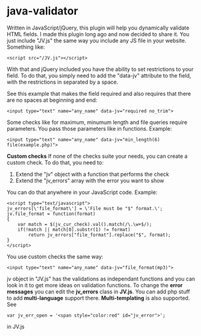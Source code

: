 java-validator
==============

Written in JavaScript/jQuery, this plugin will help you dynamically validate HTML fields. I made this plugin long ago and now decided to share it.
You just include "JV.js" the same way you include any JS file in your website. Something like:
```
<script src="/JV.js"></script>
```
With that and jQuery included you have the ability to set restrictions to your field. To do that, you simply need to add the "data-jv" attribute to the field, with the restrictions in separated by a space.

See this example that makes the field required and also requires that there are no spaces at beginning and end:
```
<input type="text" name="any_name" data-jv="required no_trim">
```
Some checks like for maximum, minumum length and file queries require parameters. You pass those parameters like in functions. Example:
```
<input type="text" name="any_name" data-jv="min_length(6) file(example.php)">
```
__Custom checks__
If none of the checks suite your needs, you can create a custom check. To do that, you need to:

1. Extend the "jv" object with a function that performs the check
2. Extend the "jv_errors" array with the error you want to show

You can do that anywhere in your JavaScript code.
Example:
```
<script type="text/javascript">
jv_errors[\'file_format\'] = \'File must be "$" format.\';
jv.file_format = function(format)
{
    var match = $(jv_cur_check).val().match(/\.\w+$/);
    if(!match || match[0].substr(1) != format)
        return jv_errors["file_format"].replace("$", format);
}
</script>
```
You use custom checks the same way:
```
<input type="text" name="any_name" data-jv="file_format(mp3)">
```
jv object in "JV.js" has the validations as independant functions and you can look in it to get more ideas on validation functions.
To change the __error messages__ you can edit the __jv_errors__ class in __JV.js__. You can add php stuff to add __multi-language__ support there.
__Multi-templating__ is also supported. See
```
var jv_err_open = '<span style="color:red" id="jv_error">';
```
in JV.js
